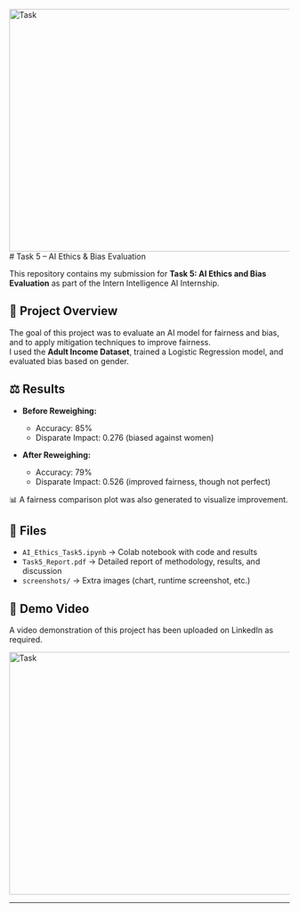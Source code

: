 <img width="567" height="435" alt="Task" src="https://github.com/user-attachments/assets/0f30d7f5-23a1-4862-80e0-e28ff89ed6a0" /># Task 5 – AI Ethics & Bias Evaluation

This repository contains my submission for **Task 5: AI Ethics and Bias Evaluation** as part of the Intern Intelligence AI Internship.

## 📌 Project Overview
The goal of this project was to evaluate an AI model for fairness and bias, and to apply mitigation techniques to improve fairness.  
I used the **Adult Income Dataset**, trained a Logistic Regression model, and evaluated bias based on gender.  

## ⚖️ Results
- **Before Reweighing:**
  - Accuracy: 85%
  - Disparate Impact: 0.276 (biased against women)

- **After Reweighing:**
  - Accuracy: 79%
  - Disparate Impact: 0.526 (improved fairness, though not perfect)

📊 A fairness comparison plot was also generated to visualize improvement.

## 📂 Files
- `AI_Ethics_Task5.ipynb` → Colab notebook with code and results  
- `Task5_Report.pdf` → Detailed report of methodology, results, and discussion  
- `screenshots/` → Extra images (chart, runtime screenshot, etc.)

## 🎥 Demo Video
A video demonstration of this project has been uploaded on LinkedIn as required.  

<img width="567" height="435" alt="Task" src="https://github.com/user-attachments/assets/69f81530-c42c-48b5-a262-ab06b6db9822" />

---

